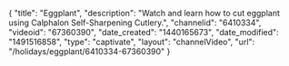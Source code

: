 {
    "title": "Eggplant",
    "description": "Watch and learn how to cut eggplant using Calphalon Self-Sharpening Cutlery.",
    "channelid": "6410334",
    "videoid": "67360390",
    "date_created": "1440165673",
    "date_modified": "1491516858",
    "type": "captivate",
    "layout": "channelVideo",
    "url": "\/holidays\/eggplant\/6410334-67360390"
}